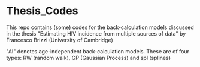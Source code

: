 # Thesis_Codes
This repo contains (some) codes for the back-calculation models discussed in the thesis "Estimating HIV incidence from multiple sources of data" by Francesco Brizzi (University of Cambridge)


"AI" denotes age-independent back-calculation models. These are of four types: RW (random walk), GP (Gaussian Process) and spl (splines)
